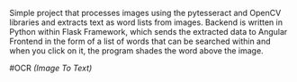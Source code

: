 Simple project that processes images using the pytesseract and OpenCV libraries and extracts text as word lists from images. Backend is written in Python within Flask Framework, which sends the extracted data to Angular Frontend in the form of a list of words that can be searched within and when you click on it, the program shades the word above the image.

#OCR *(Image To Text)*
